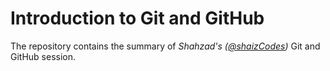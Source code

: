 # Introduction to Git and GitHub

The repository contains the summary of _Shahzad's ([@shaizCodes](https://github.com/shaizCodes))_ Git and GitHub session.
